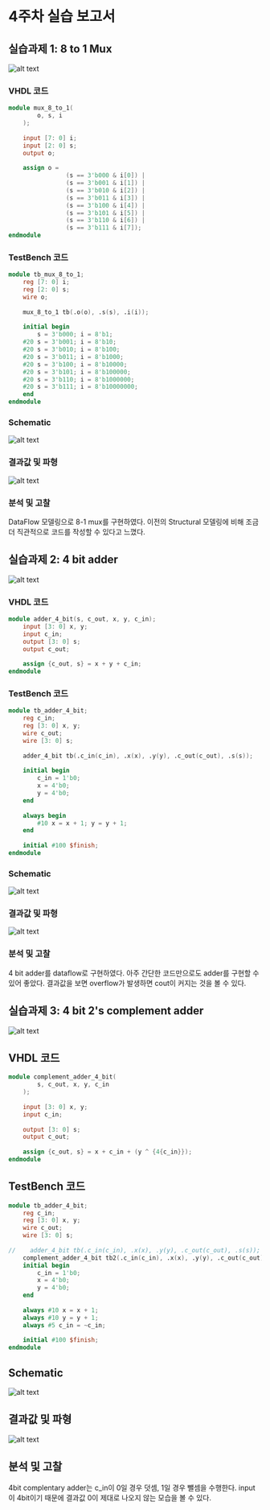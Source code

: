 # 4주차 실습 보고서

## 실습과제 1: 8 to 1 Mux
![alt text](images/image.png)

### VHDL 코드

```verilog
module mux_8_to_1(
        o, s, i
    );
    
    input [7: 0] i;
    input [2: 0] s;
    output o;
    
    assign o = 
                (s == 3'b000 & i[0]) |
                (s == 3'b001 & i[1]) |
                (s == 3'b010 & i[2]) |
                (s == 3'b011 & i[3]) |
                (s == 3'b100 & i[4]) |
                (s == 3'b101 & i[5]) |
                (s == 3'b110 & i[6]) |
                (s == 3'b111 & i[7]);
endmodule
```

### TestBench 코드
```verilog
module tb_mux_8_to_1;
    reg [7: 0] i;
    reg [2: 0] s;
    wire o;
    
    mux_8_to_1 tb(.o(o), .s(s), .i(i));
    
    initial begin
        s = 3'b000; i = 8'b1;
    #20 s = 3'b001; i = 8'b10;
    #20 s = 3'b010; i = 8'b100;
    #20 s = 3'b011; i = 8'b1000;
    #20 s = 3'b100; i = 8'b10000;
    #20 s = 3'b101; i = 8'b100000;
    #20 s = 3'b110; i = 8'b1000000;
    #20 s = 3'b111; i = 8'b10000000;
    end
endmodule
```

### Schematic
![alt text](images/image-2.png)

### 결과값 및 파형
![alt text](images/image-1.png)

### 분석 및 고찰
DataFlow 모델링으로 8-1 mux를 구현하였다.
이전의 Structural 모델링에 비해 조금 더 직관적으로 코드를 작성할 수 있다고 느꼈다.

## 실습과제 2: 4 bit adder

![alt text](images/image-3.png)

### VHDL 코드

```verilog
module adder_4_bit(s, c_out, x, y, c_in);
    input [3: 0] x, y;
    input c_in;
    output [3: 0] s;
    output c_out;
    
    assign {c_out, s} = x + y + c_in;
endmodule
```

### TestBench 코드

```verilog
module tb_adder_4_bit;
    reg c_in;
    reg [3: 0] x, y;
    wire c_out;
    wire [3: 0] s;
    
    adder_4_bit tb(.c_in(c_in), .x(x), .y(y), .c_out(c_out), .s(s));
    
    initial begin
        c_in = 1'b0;
        x = 4'b0;
        y = 4'b0;
    end
    
    always begin
        #10 x = x + 1; y = y + 1;
    end
    
    initial #100 $finish;
endmodule
```

### Schematic

![alt text](images/image-4.png)

### 결과값 및 파형

![alt text](images/image-5.png)

### 분석 및 고찰

4 bit adder를 dataflow로 구현하였다.
아주 간단한 코드만으로도 adder를 구현할 수 있어 좋았다.
결과값을 보면 overflow가 발생하면 cout이 커지는 것을 볼 수 있다.

## 실습과제 3: 4 bit 2's complement adder

![alt text](images/image-6.png)

## VHDL 코드

```verilog
module complement_adder_4_bit(
        s, c_out, x, y, c_in
    );
    
    input [3: 0] x, y;
    input c_in;
    
    output [3: 0] s;
    output c_out;
    
    assign {c_out, s} = x + c_in + (y ^ {4{c_in}});
endmodule
```

## TestBench 코드

```verilog
module tb_adder_4_bit;
    reg c_in;
    reg [3: 0] x, y;
    wire c_out;
    wire [3: 0] s;
    
//    adder_4_bit tb(.c_in(c_in), .x(x), .y(y), .c_out(c_out), .s(s));
    complement_adder_4_bit tb2(.c_in(c_in), .x(x), .y(y), .c_out(c_out), .s(s));
    initial begin
        c_in = 1'b0;
        x = 4'b0;
        y = 4'b0;
    end
    
    always #10 x = x + 1;
    always #10 y = y + 1;
    always #5 c_in = ~c_in;
    
    initial #100 $finish;
endmodule
```

## Schematic

![alt text](images/image-8.png)

## 결과값 및 파형

![alt text](images/image-7.png)

## 분석 및 고찰

4bit complentary adder는 c_in이 0일 경우 덧셈, 1일 경우 뺄셈을 수행한다.
input이 4bit이기 때문에 결과값 0이 제대로 나오지 않는 모습을 볼 수 있다.